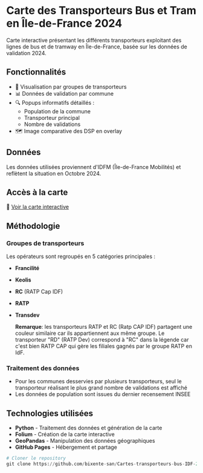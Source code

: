 # Carte des Transporteurs Bus et Tram en Île-de-France 2024

Carte interactive présentant les différents transporteurs exploitant des lignes de bus et de tramway en Île-de-France, basée sur les données de validation 2024.

## Fonctionnalités

- 🚌 Visualisation par groupes de transporteurs
- 📊 Données de validation par commune
- 🔍 Popups informatifs détaillés :
  - Population de la commune
  - Transporteur principal
  - Nombre de validations
- 🗺️ Image comparative des DSP en overlay

## Données

Les données utilisées proviennent d'IDFM (Île-de-France Mobilités) et reflètent la situation en Octobre 2024.

## Accès à la carte

📍 [Voir la carte interactive](https://bixente-san.github.io/Cartes-transporteurs-bus-IDF-2024/)

## Méthodologie

### Groupes de transporteurs
Les opérateurs sont regroupés en 5 catégories principales :
- **Francilité**
- **Keolis**
- **RC** (RATP Cap IDF)
- **RATP**
- **Transdev**

  **Remarque**: les transporteurs RATP et RC (Ratp CAP IDF) partagent une couleur similaire car ils appartiennent aux même groupe.
  Le transporteur "RD" (RATP Dev) correspond à "RC" dans la légende car c'est bien RATP CAP qui gère les filiales gagnés par le groupe RATP en IdF. 

### Traitement des données
- Pour les communes desservies par plusieurs transporteurs, seul le transporteur réalisant le plus grand nombre de validations est affiché
- Les données de population sont issues du dernier recensement INSEE

## Technologies utilisées

- **Python** - Traitement des données et génération de la carte
- **Folium** - Création de la carte interactive
- **GeoPandas** - Manipulation des données géographiques
- **GitHub Pages** - Hébergement et partage


```python
# Cloner le repository
git clone https://github.com/bixente-san/Cartes-transporteurs-bus-IDF-2024.git

